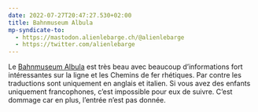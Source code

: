 ```yaml
---
date: 2022-07-27T20:47:27.530+02:00
title: Bahnmuseum Albula
mp-syndicate-to:
  - https://mastodon.alienlebarge.ch/@alienlebarge
  - https://twitter.com/alienlebarge
---
```

Le [Bahnmuseum Albula](https://www.bahnmuseum-albula.ch) est très beau avec beaucoup d’informations fort intéressantes sur la ligne et les Chemins de fer rhétiques. Par contre les traductions sont uniquement en anglais et italien. Si vous avez des enfants uniquement francophones, c’est impossible pour eux de suivre. 
C’est dommage car en plus, l’entrée n’est pas donnée.
